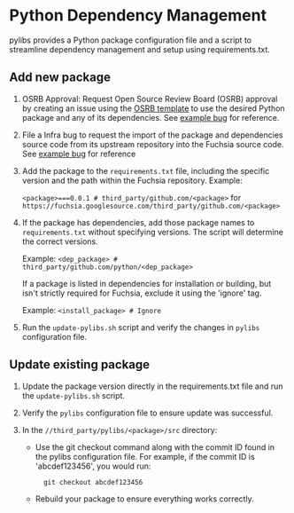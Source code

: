 # Python Dependency Management
pylibs provides a Python package configuration file and a script to streamline
dependency management and setup using requirements.txt.


## Add new package

1. OSRB Approval: Request Open Source Review Board (OSRB) approval by creating
    an issue using the [OSRB template](https://issuetracker.google.com/issues/new?component=1477857&template=1911599)
    to use the desired Python package and any of its dependencies.
    See [example bug](https://fxbug.dev/42084613) for reference.

2. File a Infra bug to request the import of the package and dependencies source
    code from its upstream repository into the Fuchsia source code.
    See [example bug](https://fxbug.dev/42084613) for reference

3. Add the package to the `requirements.txt` file, including the specific
    version and the path within the Fuchsia repository. Example:

    `<package>===0.0.1 # third_party/github.com/<package>` for
    `https://fuchsia.googlesource.com/third_party/github.com/<package>`

4. If the package has dependencies, add those package names to
    `requirements.txt` without specifying versions. The script will determine
    the correct versions.

    Example: `<dep_package> # third_party/github.com/python/<dep_package>`

    If a package is listed in dependencies for installation or building, but
    isn't strictly required for Fuchsia, exclude it using the 'ignore' tag.

    Example: `<install_package> # Ignore`

5. Run the `update-pylibs.sh` script and verify the changes in `pylibs`
    configuration file.


## Update existing package

1. Update the package version directly in the requirements.txt file and run the
    `update-pylibs.sh` script.

2. Verify the `pylibs` configuration file to ensure update was successful.

3. In the `//third_party/pylibs/<package>/src` directory:

    * Use the git checkout command along with the commit ID found in the pylibs configuration file. For example, if the commit ID is 'abcdef123456', you would run:

            git checkout abcdef123456

    * Rebuild your package to ensure everything works correctly.
